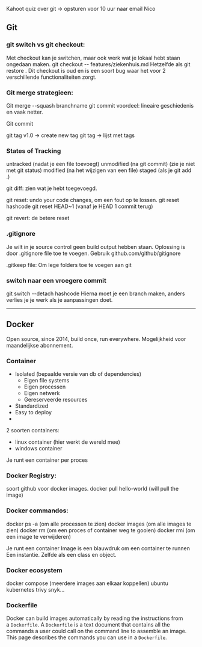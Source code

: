 Kahoot quiz over git -> opsturen voor 10 uur naar email Nico
## Git
### git switch vs git checkout:
Met checkout kan je switchen, maar ook werk wat je lokaal hebt staan ongedaan maken.
git checkout -- features/ziekenhuis.md
Hetzelfde als git restore .
Dit checkout is oud en is een soort bug waar het voor 2 verschillende functionaliteiten zorgt.

### Git merge strategieen:
Git merge --squash branchname
git commit voordeel: lineaire geschiedenis en vaak netter.

Git commit

git tag v1.0 -> create new tag
git tag -> lijst met tags

### States of Tracking
untracked (nadat je een file toevoegt)
unmodified (na git commit) (zie je niet met git status)
modified (na het wijzigen van een file)
staged (als je git add .)

git diff:
zien wat je hebt toegevoegd.

git reset:
undo your code changes, om een fout op te lossen.
git reset hashcode
git reset HEAD~1 (vanaf je HEAD 1 commit terug)

git revert:
de betere reset

### .gitignore
Je wilt in je source control geen build output hebben staan.
Oplossing is door .gitignore file toe te voegen.
Gebruik github.com/github/gitignore

.gitkeep file:
Om lege folders toe te voegen aan git

### switch naar een vroegere commit
git switch --detach hashcode
Hierna moet je een branch maken, anders verlies je je werk als je aanpassingen doet.

-------------------------

## Docker

Open source, since 2014, build once, run everywhere.
Mogelijkheid voor maandelijkse abonnement.

### Container
- Isolated (bepaalde versie van db of dependencies)
	- Eigen file systems
	- Eigen processen
	- Eigen netwerk
	- Gereserveerde resources
- Standardized 
- Easy to deploy 
- 
2 soorten containers:
- linux container (hier werkt de wereld mee)
- windows container

Je runt een container per proces

### Docker Registry:
soort github voor docker images.
docker pull hello-world (will pull the image)

### Docker commandos:
docker ps -a (om alle processen te zien)
docker images (om alle images te zien)
docker rm (om een proces of container weg te gooien)
docker rmi (om een image te verwijderen)

Je runt een container
Image is een blauwdruk om een container te runnen
Een instantie. Zelfde als een class en object.

### Docker ecosystem
docker compose (meerdere images aan elkaar koppellen)
ubuntu
kubernetes
trivy
snyk...

### Dockerfile
Docker can build images automatically by reading the instructions from a `Dockerfile`. A `Dockerfile` is a text document that contains all the commands a user could call on the command line to assemble an image. This page describes the commands you can use in a `Dockerfile`.